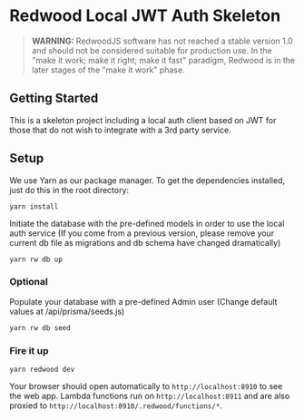 # Redwood Local JWT Auth Skeleton

> **WARNING:** RedwoodJS software has not reached a stable version 1.0 and should not be considered suitable for production use. In the "make it work; make it right; make it fast" paradigm, Redwood is in the later stages of the "make it work" phase.

## Getting Started
This is a skeleton project including a local auth client based on JWT for those that do not wish to integrate with a 3rd party service.


## Setup

We use Yarn as our package manager. To get the dependencies installed, just do this in the root directory:

```terminal
yarn install
```


Initiate the database with the pre-defined models in order to use the local auth service (If you come from a previous version, please remove your current db file as migrations and db schema have changed dramatically)
```terminal
yarn rw db up
```

### Optional
Populate your database with a pre-defined Admin user (Change default values at /api/prisma/seeds.js)
```terminal
yarn rw db seed
```


### Fire it up

```terminal
yarn redwood dev
```

Your browser should open automatically to `http://localhost:8910` to see the web app. Lambda functions run on `http://localhost:8911` and are also proxied to `http://localhost:8910/.redwood/functions/*`.
